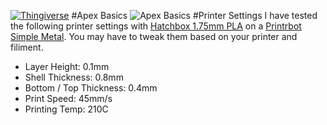 [![Thingiverse](https://img.shields.io/badge/thingiverse-download-orange.svg?style=flat-square)](http://www.thingiverse.com/thing:906640)
#Apex Basics 
![Apex Basics](https://raw.githubusercontent.com/pcon/printing/master/trailhead/apex_basics/render.png)
#Printer Settings
I have tested the following printer settings with [Hatchbox 1.75mm PLA](http://www.amazon.com/dp/B00J0GPC80/) on a [Printrbot Simple Metal](http://www.amazon.com/dp/B00IZYL7IW/).  You may have to tweak them based on your printer and filiment.
* Layer Height: 0.1mm
* Shell Thickness: 0.8mm
* Bottom / Top Thickness: 0.4mm
* Print Speed: 45mm/s
* Printing Temp: 210C